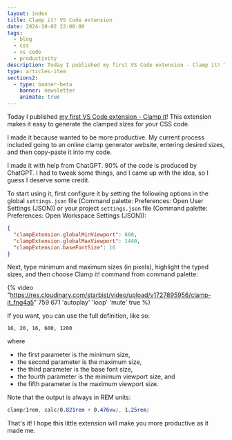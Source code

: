 ```yaml
---
layout: index
title: Clamp it! VS Code extension
date: 2024-10-02 22:00:00
tags:
  - blog
  - css
  - vs code
  - productivity
description: Today I published my first VS Code extension - Clamp it! This extension makes it easy to generate the clamped sizes for your CSS code.
type: articles-item
sections2:
  - type: banner-beta
    banner: newsletter
    animate: true
---
```


Today I published [my first VS Code extension - Clamp it](https://marketplace.visualstudio.com/items?itemName=starbist.clamp-it)! This extension makes it easy to generate the clamped sizes for your CSS code.

I made it because wanted to be more productive. My current process included going to an online clamp generator website, entering desired sizes, and then copy-paste it into my code.

I made it with help from ChatGPT. 90% of the code is produced by ChatGPT. I had to tweak some things, and I came up with the idea, so I guess I deserve some credit.

To start using it, first configure it by setting the following options in the global  `settings.json` file  (Command palette: Preferences: Open User Settings  (JSON)) or your project  `settings.json` file  (Command palette: Preferences: Open Workspace Settings  (JSON)):

```json
{
  "clampExtension.globalMinViewport": 600,
  "clampExtension.globalMaxViewport": 1440,
  "clampExtension.baseFontSize": 16
}
```

Next, type minimum and maximum sizes  (in pixels), highlight the typed sizes, and then choose Clamp it! command from command palette:

{% video "https://res.cloudinary.com/starbist/video/upload/v1727895956/clamp-it_fng4a5" 759 671 'autoplay' 'loop' 'mute' true %}

If you want, you can use the full definition, like so:

```
16, 20, 16, 600, 1200
```

where

- the first parameter is the minimum size,
- the second parameter is the maximum size,
- the third parameter is the base font size,
- the fourth parameter is the minimum viewport size, and
- the fifth parameter is the maximum viewport size.

Note that the output is always in REM units:

```css
clamp(1rem, calc(0.821rem + 0.476vw), 1.25rem)
```

That's it! I hope this little extension will make you more productive as it made me.
